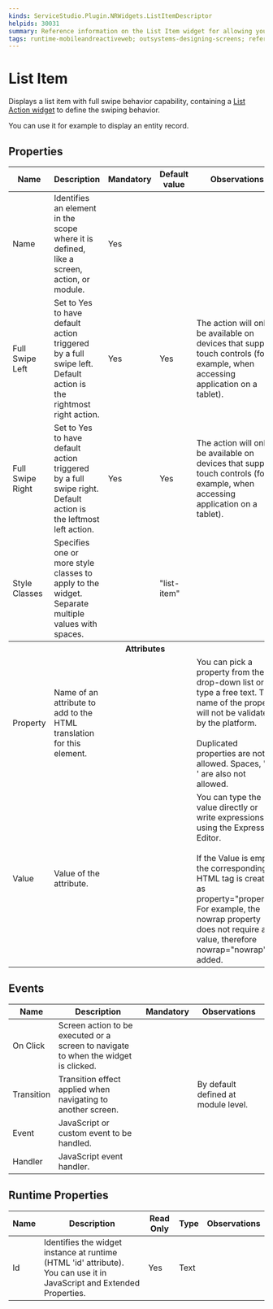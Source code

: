 ```yaml
---
kinds: ServiceStudio.Plugin.NRWidgets.ListItemDescriptor
helpids: 30031
summary: Reference information on the List Item widget for allowing you to displays a list item with full swipe behavior capability, containing a List Action widget to define the swiping behavior.
tags: runtime-mobileandreactiveweb; outsystems-designing-screens; reference; designing-screens; list-item-widget; list-item-swipe
---
```


# List Item


Displays a list item with full swipe behavior capability, containing a [List Action widget](<ServiceStudio.Plugin.NRWidgets.ListItemAction.final.md>) to define the swiping behavior.

You can use it for example to display an entity record.

## Properties

<table markdown="1">
<thead>
<tr>
<th>Name</th>
<th>Description</th>
<th>Mandatory</th>
<th>Default value</th>
<th>Observations</th>
</tr>
</thead>
<tbody>
<tr>
<td title="Name">Name</td>
<td>Identifies an element in the scope where it is defined, like a screen, action, or module.</td>
<td>Yes</td>
<td></td>
<td></td>
</tr>
<tr>
<td title="TriggerActionOnFullSwipeLeft">Full Swipe Left</td>
<td>Set to Yes to have default action triggered by a full swipe left. Default action is the rightmost right action.</td>
<td>Yes</td>
<td>Yes</td>
<td>The action will only be available on devices that support touch controls (for example, when accessing application on a tablet).</td>
</tr>
<tr>
<td title="TriggerActionOnFullSwipeRight">Full Swipe Right</td>
<td>Set to Yes to have default action triggered by a full swipe right. Default action is the leftmost left action.</td>
<td>Yes</td>
<td>Yes</td>
<td>The action will only be available on devices that support touch controls (for example, when accessing application on a tablet).</td>
</tr>
<tr>
<td title="Style">Style Classes</td>
<td>Specifies one or more style classes to apply to the widget. Separate multiple values with spaces.</td>
<td></td>
<td>"list-item"</td>
<td></td>
</tr>
<tr >
<th colspan="5">Attributes</th>
</tr>
<tr>
<td title="Property">Property</td>
<td>Name of an attribute to add to the HTML translation for this element.</td>
<td></td>
<td></td>
<td>You can pick a property from the drop-down list or type a free text. The name of the property will not be validated by the platform.<br/><br/>Duplicated properties are not allowed. Spaces, " or ' are also not allowed.</td>
</tr>
<tr>
<td title="Value">Value</td>
<td>Value of the attribute.</td>
<td></td>
<td></td>
<td>You can type the value directly or write expressions using the Expression Editor.<br/><br/>If the Value is empty, the corresponding HTML tag is created as property="property". For example, the nowrap property does not require a value, therefore nowrap="nowrap" is added.</td>
</tr>
</tbody>
</table>

## Events

<table markdown="1">
<thead>
<tr>
<th>Name</th>
<th>Description</th>
<th>Mandatory</th>
<th>Observations</th>
</tr>
</thead>
<tbody>
<tr>
<td title="OnClick">On Click</td>
<td>Screen action to be executed or a screen to navigate to when the widget is clicked.</td>
<td></td>
<td></td>
</tr>
<tr>
<td title="Transition">Transition</td>
<td>Transition effect applied when navigating to another screen.</td>
<td></td>
<td>By default defined at module level.</td>
</tr>
<tr>
<td title="EventName">Event</td>
<td>JavaScript or custom event to be handled.</td>
<td></td>
<td></td>
</tr>
<tr>
<td title="Handler">Handler</td>
<td>JavaScript event handler.</td>
<td></td>
<td></td>
</tr>
</tbody>
</table>

## Runtime Properties

<table markdown="1">
<thead>
<tr>
<th>Name</th>
<th>Description</th>
<th>Read Only</th>
<th>Type</th>
<th>Observations</th>
</tr>
</thead>
<tbody>
<tr>
<td>Id</td>
<td>Identifies the widget instance at runtime (HTML 'id' attribute). You can use it in JavaScript and Extended Properties.</td>
<td>Yes</td>
<td>Text</td>
<td></td>
</tr>
</tbody>
</table>


